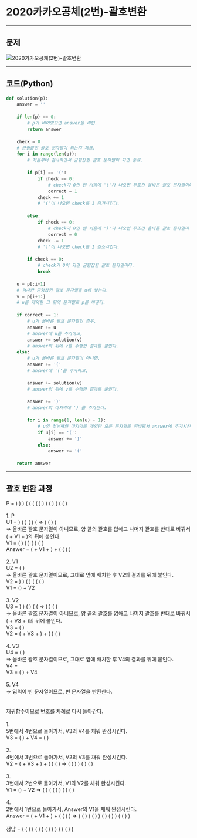 # 2020카카오공체(2번)-괄호변환

****

## 문제

![2020카카오공체(2번)-괄호변환](/image_file/2020카카오공체(2번)-괄호변환.png)

****

## 코드(Python)
```Python
def solution(p):
    answer = ''

    if len(p) == 0:
        # p가 비어있으면 answer을 리턴.
        return answer

    check = 0
    # 균형잡힌 괄호 문자열이 되는지 체크.
    for i in range(len(p)):
        # 처음부터 검사하면서 균형잡힌 괄호 문자열이 되면 종료.

        if p[i] == '(':
            if check == 0:
                # check가 0인 맨 처음에 '('가 나오면 무조건 올바른 괄호 문자열이다.
                correct = 1
            check += 1
            # '('이 나오면 check를 1 증가시킨다.

        else:
            if check == 0:
                # check가 0인 맨 처음에 ')'가 나오면 무조건 올바른 괄호 문자열이 아니다.
                correct = 0
            check -= 1
            # ')'이 나오면 check를 1 감소시킨다.

        if check == 0:
            # check가 0이 되면 균형잡힌 괄호 문자열이다.
            break

    u = p[:i+1]
    # 검사한 균형잡힌 괄호 문자열을 u에 넣는다.
    v = p[i+1:]
    # u를 제외한 그 뒤의 문자열로 p를 바꾼다.

    if correct == 1:
        # u가 올바른 괄호 문자열인 경우.
        answer += u
        # answer에 u를 추가하고,
        answer += solution(v)
        # answer의 뒤에 v를 수행한 결과를 붙인다.
    else:
        # u가 올바른 괄호 문자열이 아니면,
        answer += '('
        # answer에 '('를 추가하고,

        answer += solution(v)
        # answer의 뒤에 v를 수행한 결과를 붙인다.

        answer += ')'
        # answer의 마지막에 ')'를 추가한다.

        for i in range(1, len(u) - 1):
            # u의 첫번째와 마지막을 제외한 모든 문자열을 뒤바꿔서 answer에 추가시킨다.
            if u[i] == '(':
                answer += ')'
            else:
                answer += '('

    return answer
```

****

## 괄호 변환 과정
P = ) ) ) ( ( ( ( ) ) ) ( ) ( ( ( )
<br>
<br> 1. P
<br> U1 = ) ) ) ( ( ( => ( ( ) ) 
<br> => 올바른 괄호 문자열이 아니므로, 양 끝의 괄호를 없애고 나머지 괄호를 반대로 바꿔서 ( + V1 + )의 뒤에 붙인다.
<br> V1 = ( ) ) ) ( ) ( (
<br> Answer = ( + V1 + ) + ( ( ) )
<br>
<br> 2. V1
<br> U2 = ( )
<br> => 올바른 괄호 문자열이므로, 그대로 앞에 배치한 후 V2의 결과를 뒤에 붙인다.
<br> V2 = ) ) ( ) ( ( ( )
<br> V1 = () + V2
<br>
<br> 3. V2
<br> U3 = ) ) ( ) ( ( => ( ) ( )
<br> => 올바른 괄호 문자열이 아니므로, 양 끝의 괄호를 없애고 나머지 괄호를 반대로 바꿔서 ( + V3 + )의 뒤에 붙인다.
<br> V3 = ( )
<br> V2 = ( + V3 + ) + ( ) ( )
<br>
<br> 4. V3
<br> U4 = ( )
<br> => 올바른 괄호 문자열이므로, 그대로 앞에 배치한 후 V4의 결과를 뒤에 붙인다.
<br> V4 = 
<br> V3 = ( ) + V4
<br> 
<br> 5. V4
<br> => 입력이 빈 문자열이므로, 빈 문자열을 반환한다.
<br> 
<br> 
<br> 재귀함수이므로 번호를 차례로 다시 돌아간다.
<br> 
<br> 1. 
<br> 5번에서 4번으로 돌아가서, V3의 V4를 채워 완성시킨다.
<br> V3 = ( ) + V4 = ( )
<br>
<br> 2.
<br> 4번에서 3번으로 돌아가서, V2의 V3를 채워 완성시킨다.
<br> V2 = ( + V3 + ) + ( ) ( ) => ( ( ) ) ( ) ( )
<br>
<br> 3.
<br> 3번에서 2번으로 돌아가서, V1의 V2를 채워 완성시킨다.
<br> V1 = () + V2 => ( ) ( ( ) ) ( ) ( )
<br>
<br> 4.
<br> 2번에서 1번으로 돌아가서, Answer의 V1을 채워 완성시킨다.
<br> Answer = ( + V1 + ) + ( ( ) ) => ( ( ) ( ( ) ) ( ) ( ) ) ( ( ) )
<br>
<br> 정답 = ( ( ) ( ( ) ) ( ) ( ) ) ( ( ) )
